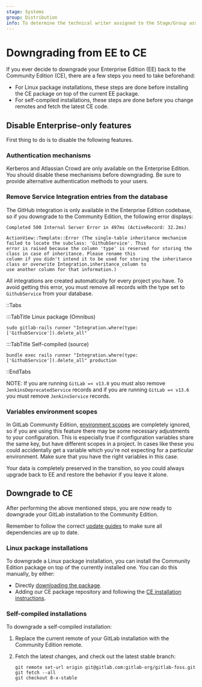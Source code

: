 ```yaml
---
stage: Systems
group: Distribution
info: To determine the technical writer assigned to the Stage/Group associated with this page, see https://handbook.gitlab.com/handbook/product/ux/technical-writing/#assignments
---
```


# Downgrading from EE to CE

If you ever decide to downgrade your Enterprise Edition (EE) back to the
Community Edition (CE), there are a few steps you need to take beforehand:

- For Linux package installations, these steps are done before installing the CE package on top of the current EE
  package.
- For self-compiled installations, these steps are done before you change remotes and fetch the latest CE code.

## Disable Enterprise-only features

First thing to do is to disable the following features.

### Authentication mechanisms

Kerberos and Atlassian Crowd are only available on the Enterprise Edition. You
should disable these mechanisms before downgrading. Be sure to provide
alternative authentication methods to your users.

### Remove Service Integration entries from the database

The GitHub integration is only available in the Enterprise Edition codebase,
so if you downgrade to the Community Edition, the following error displays:

```plaintext
Completed 500 Internal Server Error in 497ms (ActiveRecord: 32.2ms)

ActionView::Template::Error (The single-table inheritance mechanism failed to locate the subclass: 'GithubService'. This
error is raised because the column 'type' is reserved for storing the class in case of inheritance. Please rename this
column if you didn't intend it to be used for storing the inheritance class or overwrite Integration.inheritance_column to
use another column for that information.)
```

All integrations are created automatically for every project you have.
To avoid getting this error, you must remove all records with the type set to
`GithubService` from your database.

::Tabs

:::TabTitle Linux package (Omnibus)

```shell
sudo gitlab-rails runner "Integration.where(type: ['GithubService']).delete_all"
```

:::TabTitle Self-compiled (source)

```shell
bundle exec rails runner "Integration.where(type: ['GithubService']).delete_all" production
```

::EndTabs

NOTE:
If you are running `GitLab =< v13.0` you must also remove `JenkinsDeprecatedService` records
and if you are running `GitLab =< v13.6` you must remove `JenkinsService` records.

### Variables environment scopes

In GitLab Community Edition, [environment scopes](../user/group/clusters/index.md#environment-scopes)
are completely ignored, so if you are using this feature there may be some
necessary adjustments to your configuration. This is especially true if
configuration variables share the same key, but have different
scopes in a project. In cases like these you could accidentally get a variable
which you're not expecting for a particular environment. Make sure that you have
the right variables in this case.

Your data is completely preserved in the transition, so you could always upgrade
back to EE and restore the behavior if you leave it alone.

## Downgrade to CE

After performing the above mentioned steps, you are now ready to downgrade your
GitLab installation to the Community Edition.

Remember to follow the correct [update guides](../update/index.md) to make sure all dependencies are up to date.

### Linux package installations

To downgrade a Linux package installation, you can install the Community Edition package on top of
the currently installed one. You can do this manually, by either:

- Directly [downloading the package](https://packages.gitlab.com/gitlab/gitlab-ce).
- Adding our CE package repository and following the  [CE installation instructions](https://about.gitlab.com/install/?version=ce).

### Self-compiled installations

To downgrade a self-compiled installation:

1. Replace the current remote of your GitLab installation with the Community Edition remote.
1. Fetch the latest changes, and check out the latest stable branch:

   ```shell
   git remote set-url origin git@gitlab.com:gitlab-org/gitlab-foss.git
   git fetch --all
   git checkout 8-x-stable
   ```
